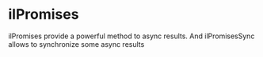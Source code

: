 # ilPromises
ilPromises provide a powerful method to async results. And ilPromisesSync allows to synchronize some async results
